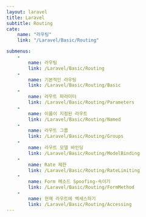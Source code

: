 ```yaml
---
layout: laravel
title: Laravel
subtitle: Routing
cate:
    name: "라우팅"
    link: "/Laravel/Basic/Routing"

submenus:
    -
        name: 라우팅
        link: /Laravel/Basic/Routing
    -
        name: 기본적인 라우팅
        link: /Laravel/Basic/Routing/Basic
    -
        name: 라우트 파라미터
        link: /Laravel/Basic/Routing/Parameters
    -
        name: 이름이 지정된 라우트
        link: /Laravel/Basic/Routing/Named
    -
        name: 라우트 그룹
        link: /Laravel/Basic/Routing/Groups
    -
        name: 라우트 모델 바인딩
        link: /Laravel/Basic/Routing/ModelBinding
    -
        name: Rate 제한
        link: /Laravel/Basic/Routing/RateLimiting
    -
        name: Form 메소드 Spoofing-속이기
        link: /Laravel/Basic/Routing/FormMethod
    -
        name: 현재 라우트에 엑세스하기
        link: /Laravel/Basic/Routing/Accessing
---
```

